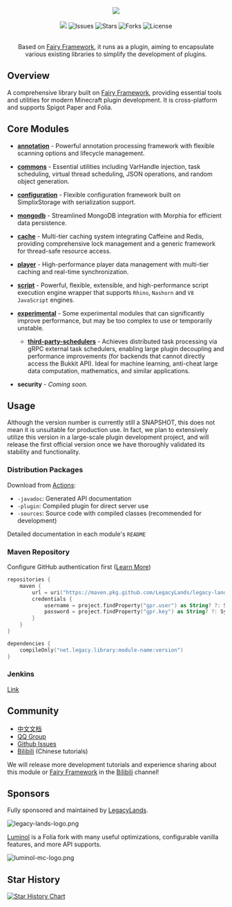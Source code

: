 <div align="center">
    <img src="./logo.png">
    <br /><br />
    <a href="https://app.codacy.com/gh/LegacyLands/legacy-lands-library/dashboard?utm_source=gh&utm_medium=referral&utm_content=&utm_campaign=Badge_grade"><img src="https://app.codacy.com/project/badge/Grade/cccd526f9bc94aaabc990dd65920cd21"/></a>
    <a><img alt="Issues" src="https://img.shields.io/github/issues/LegacyLands/legacy-lands-library"></a>
    <a><img alt="Stars" src="https://img.shields.io/github/stars/LegacyLands/legacy-lands-library"></a>
    <a><img alt="Forks" src="https://img.shields.io/github/forks/LegacyLands/legacy-lands-library"></a>
    <a><img alt="License" src="https://img.shields.io/github/license/LegacyLands/legacy-lands-library"></a>
    <br /><br />
    <p>Based on <a href="https://github.com/FairyProject/fairy" target="_blank">Fairy Framework</a>, it runs as a plugin, aiming to encapsulate various existing libraries to simplify the development of plugins.</p>
</div>

## Overview

A comprehensive library built on [Fairy Framework](https://github.com/FairyProject/fairy), providing essential tools and
utilities for modern Minecraft plugin development. It is cross-platform and supports Spigot Paper and Folia.

## Core Modules

- [**annotation**](annotation/README.md) - Powerful annotation processing framework with flexible scanning options and
  lifecycle management.
- [**commons**](commons/README.md) - Essential utilities including VarHandle injection, task scheduling, virtual thread
  scheduling, JSON operations, and random object generation.
- [**configuration**](configuration/README.md) - Flexible configuration framework built on SimplixStorage with
  serialization support.
- [**mongodb**](mongodb/README.md) - Streamlined MongoDB integration with Morphia for efficient data persistence.
- [**cache**](cache/README.md) - Multi-tier caching system integrating Caffeine and Redis, providing comprehensive lock
  management and a generic framework for thread-safe resource access.
- [**player**](player/README.md) - High-performance player data management with multi-tier caching and real-time
  synchronization.
- [**script**](script/README.md) - Powerful, flexible, extensible, and high-performance script execution engine wrapper
  that supports `Rhino`, `Nashorn` and `V8` `JavaScript` engines.

- [**experimental**](experimental/README.md) - Some experimental modules that can significantly improve performance, but
  may be too complex to use or temporarily unstable.
    - [**third-party-schedulers**](experimental/third-party-schedulers/README.md) - Achieves distributed task processing
      via gRPC external task schedulers, enabling large plugin decoupling and performance improvements (for backends
      that cannot directly access the Bukkit API). Ideal for machine learning, anti-cheat large data computation,
      mathematics, and similar
      applications.

- **security** - *Coming soon.*

## Usage

Although the version number is currently still a SNAPSHOT, this does not mean it is unsuitable for production use.
In fact, we plan to extensively utilize this version in a large-scale plugin development project, and will release the
first official version once we have thoroughly validated its stability and functionality.

### Distribution Packages

Download from [Actions](https://github.com/LegacyLands/legacy-lands-library/actions):

- `-javadoc`: Generated API documentation
- `-plugin`: Compiled plugin for direct server use
- `-sources`: Source code with compiled classes (recommended for development)

Detailed documentation in each module's `README`

### Maven Repository

Configure GitHub authentication
first ([Learn More](https://docs.github.com/en/authentication/keeping-your-account-and-data-secure/managing-your-personal-access-tokens))

```kotlin
repositories {
    maven {
        url = uri("https://maven.pkg.github.com/LegacyLands/legacy-lands-library")
        credentials {
            username = project.findProperty("gpr.user") as String? ?: System.getenv("USERNAME")
            password = project.findProperty("gpr.key") as String? ?: System.getenv("TOKEN")
        }
    }
}

dependencies {
    compileOnly("net.legacy.library:module-name:version")
}
```

### Jenkins

[Link](http://129.226.219.222:8080/job/legacy-lands-library/)

## Community

- [中文文档](README_ZHCN.md)
- [QQ Group](http://qq.legacylands.cn)
- [Github Issues](https://github.com/LegacyLands/legacy-lands-library/issues)
- [Bilibili](https://space.bilibili.com/1253128469) (Chinese tutorials)

We will release more development tutorials and experience sharing about this module
or [Fairy Framework](https://github.com/FairyProject/fairy) in the [Bilibili](https://space.bilibili.com/1253128469)
channel!

## Sponsors

Fully sponsored and maintained by [LegacyLands](https://github.com/LegacyLands).

![legacy-lands-logo.png](./legacy-lands-logo.png)

[Luminol](https://github.com/LuminolMC/Luminol)
is a Folia fork with many useful optimizations, configurable vanilla features, and more API supports.

![luminol-mc-logo.png](./luminol-mc-logo.png)

## Star History

[![Star History Chart](https://api.star-history.com/svg?repos=LegacyLands/legacy-lands-library&type=Date)](https://star-history.com/#LegacyLands/legacy-lands-library&Date)
